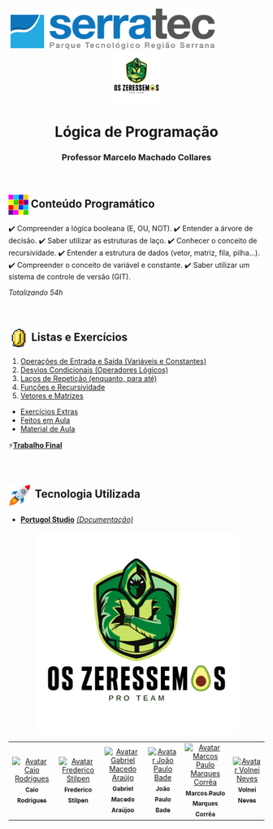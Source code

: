 <p align="center">
   &nbsp;&nbsp;&nbsp;&nbsp;&nbsp;&nbsp;&nbsp;&nbsp;&nbsp;&nbsp;&nbsp;&nbsp;&nbsp;&nbsp;&nbsp;&nbsp;&nbsp;&nbsp;&nbsp;&nbsp;&nbsp;&nbsp;&nbsp;&nbsp;&nbsp;&nbsp;&nbsp;&nbsp;&nbsp;&nbsp;&nbsp;&nbsp;&nbsp;&nbsp;&nbsp;&nbsp;&nbsp;&nbsp;&nbsp;&nbsp;&nbsp;&nbsp;&nbsp;&nbsp;&nbsp;&nbsp;&nbsp;<img height="80px" src="assets/logoSerratec.png" alt="logo serratec"/>&nbsp;&nbsp;&nbsp;&nbsp;&nbsp;&nbsp;&nbsp;&nbsp;&nbsp;&nbsp;&nbsp;&nbsp;&nbsp;&nbsp;&nbsp;&nbsp;&nbsp;&nbsp;&nbsp;&nbsp;&nbsp;&nbsp;&nbsp;&nbsp;<img height="100px" src="assets/osZeressemosProTeam.png" alt="logo serratec"/>
</p>

<h1 align="center">Lógica de Programação</h1>
<!--<h2 align="center">Grupo 01 - Turma 04</h2>-->
<h3 align="center">Professor Marcelo Machado Collares</h3>

<!--
## <img  height="50px" align="center" src="https://user-images.githubusercontent.com/57602117/114129487-07b9b880-98d5-11eb-9ebb-10ccd48c2eeb.png"> Integrantes
- [Caio Rodrigues](https://github.com/raiocodrigues)
- [Frederico Stilpen](https://github.com/FredericoStilpen)
- [Gabriel Macedo Araújo](https://github.com/M4G1Ck)
- [João Paulo Bade](https://github.com/JpBade)
- [Marcos Paulo Marques Corrêa](https://github.com/marcosbarker)
- [Volnei Neves](https://github.com/Volneineves)
  -->

</br>

## <img  height="40px" align="center" src="assets/colorBlock.gif"> Conteúdo Programático

✔️ Compreender a lógica booleana (E, OU, NOT).
✔️ Entender a árvore de decisão.
✔️ Saber utilizar as estruturas de laço.
✔️ Conhecer o conceito de recursividade.
✔️ Entender a estrutura de dados (vetor, matriz, fila, pilha...).
✔️ Compreender o conceito de variável e constante.
✔️ Saber utilizar um sistema de controle de versão (GIT).

*Totalizando 54h*

</br>

## <img  height="40px" align="center" src="assets/coin.gif"> Listas e Exercícios

1. [Operações de Entrada e Saída (Variáveis e Constantes)](Lista_1_Operadores_de_Entrada_e_Saida(Variaveis_e_Constantes)/)
2. [Desvios Condicionais (Operadores Lógicos)](Lista_2_Desvios_Condicionais(Operadores_Logicos)/)
3. [Laços de Repetição (enquanto, para até)](Lista_3_Lacos_de_Repeticao(Enquato_Para)/)
4. [Funções e Recursividade](Lista_4_%20Funcoes_e_Recursividade/) 
5. [Vetores e Matrizes](Lista_5_Vetores_e_Matrizes/)
*  [Exercícios Extras](Exercicios_Extras/)
*  [Feitos em Aula](Feitos_em_Aula/)
*  [Material de Aula](Material_de_Aula/)<br/>

⚡[<b>Trabalho Final</b>](Trabalho_Final/)

</br>

## <img  height="45px" align="center" src="assets/stockrocketgif.gif"> Tecnologia Utilizada

- [<b>Portugol Studio</b>](https://portugol-webstudio.cubos.io/)    [<i>(Documentação)</i>](https://github.com/UNIVALI-LITE/Portugol-Studio/wiki/Como-funciona-o-Portugol-Studio)

<p align="center">
  <img align="center" height="400px" src="assets/osZeressemosProTeam.png"> 
</p>

<table>
  <tr>
    <td align="center">
      <a href="https://github.com/raiocodrigues">
        <img src="https://avatars.githubusercontent.com/u/82115790?v=4" width="100px;" alt="Avatar Caio Rodrigues"/><br>
        <sub>
          <b>Caio Rodrigues</b>
        </sub>
      </a>
    </td>
    <td align="center">
      <a href="https://github.com/FredericoStilpen">
        <img src="https://avatars.githubusercontent.com/u/82114348?v=4" width="100px;" alt="Avatar Frederico Stilpen"/><br>
        <sub>
          <b>Frederico Stilpen</b>
        </sub>
      </a><br>
    </td>
    <td align="center">
      <a href="https://github.com/M4G1Ck">
        <img src="https://avatars.githubusercontent.com/u/79328112?v=4" width="100px;" alt="Avatar Gabriel Macedo Araújo"/><br>
        <sub>
          <b>Gabriel Macedo Araújoo</b>
        </sub>
      </a><br>
    </td>
    <td align="center">
      <a href="https://github.com/JpBade">
        <img src="https://avatars.githubusercontent.com/u/82114843?v=4" width="100px;" alt="Avatar João Paulo Bade"/><br>
        <sub>
          <b>João Paulo Bade</b>
        </sub>
      </a><br>
    </td>
    <td align="center">
      <a href="https://github.com/marcosbarker">
        <img src="https://avatars.githubusercontent.com/u/57602117?v=4" width="100px;" alt="Avatar Marcos Paulo Marques Corrêa"/><br>
        <sub>
          <b>Marcos Paulo Marques Corrêa</b>
        </sub>
      </a><br>
    </td>
    <td align="center">
      <a href="https://github.com/Volneineves">
        <img src="https://avatars.githubusercontent.com/u/82004090?v=4" width="100px;" alt="Avatar Volnei Neves"/><br>
        <sub>
          <b>Volnei Neves</b>
        </sub>
      </a><br>
    </td>
</table>
